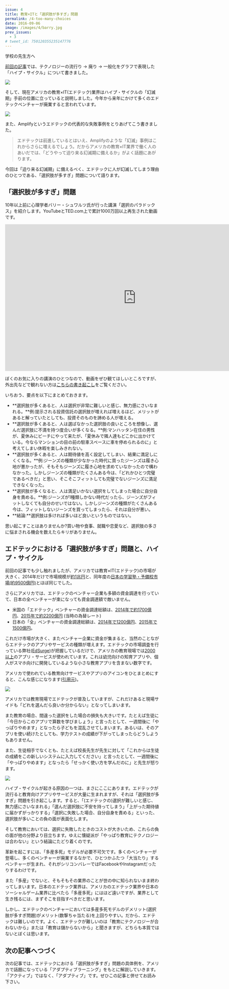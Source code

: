 ```yaml
---
issue: 4
title: 教育×ITと「選択肢が多すぎ」問題
permalink: /4-too-many-choices
date: 2016-09-06
image: /images/4/barry.jpg
prev_issues:
  - 3
# tweet_id: 750120355235147776
---
```


学校の先生方へ

[前回の記事](/3-edtech-hype-cycle)では、テクノロジーの流行り → 廃り → 一般化をグラフで表現した「ハイプ・サイクル」について書きました。

<img src="/images/3/hype-cycle.png" class="" />

そして、現在アメリカの教育×IT(エドテック)業界はハイプ・サイクルの「幻滅期」手前の位置に立っていると説明しました。今年から来年にかけて多くのエドテックベンチャーが廃業すると言われています。

<img src="/images/3/hype-cycle-us-edtech.png" class="" />

また、Amplifyというエドテックの代表的な失敗事例をとりあげてこう書きました。

> エドテックは前進しているとはいえ、Amplifyのような「幻滅」事例はこれからさらに増えるでしょう。だからアメリカの教育×IT業界で働く人のあいだでは、「どうやって迫り来る幻滅期に備えるか」がよく話題にあがります。

今回は「迫り来る幻滅期」に備えるべく、エドテックに人が幻滅してしまう理由のひとつである、「選択肢が多すぎ」問題について語ります。

## 「選択肢が多すぎ」問題

10年以上前に心理学者バリー・シュワルツ氏が行った講演「選択のパラドックス」を紹介します。YouTubeとTED.com上で累計1000万回以上再生された動画です。

<p><iframe src="https://embed-ssl.ted.com/talks/lang/ja/barry_schwartz_on_the_paradox_of_choice.html" width="854" height="480" frameborder="0" scrolling="no" webkitAllowFullScreen mozallowfullscreen allowFullScreen></iframe></p>

ぼくのお気に入りの講演のひとつなので、動画をぜひ観てほしいところですが、外出先などで観れない方は[こちらの書き起こし](http://logmi.jp/26437)をご覧ください。

いちおう、要点を以下にまとめておきます。

- **選択肢が多くあると、人は選択が非常に難しいと感じ、無力感にさいなまれる。**例:提示される投資信託の選択肢が増えれば増えるほど、メリットがあると解っていたとしても、投資そのものを諦める人が増える。
- **選択肢が多くあると、人は選ばなかった選択肢の良いところを想像し、選んだ選択肢に不満を持つ度合いが多くなる。**例:マンハッタン在住の男性が、夏休みにビーチにやって来たが、「夏休みで隣人達もどこかに出かけている。今ならマンションの目の前の駐車スペースに車を停められるのに」と考えてしまい休暇を楽しみきれない。
- **選択肢が多くあると、人は期待値を高く設定してしまい、結果に満足しにくくなる。**例:ジーンズの種類が少なかった時代に買ったジーンズは履き心地が悪かったが、そもそもジーンズに履き心地を求めていなかったので構わなかった。しかしジーンズの種類がたくさんある今は、「どれかひとつ完璧であるべきだ」と思い、そこそこフィットしても完璧でないジーンズに満足できなくなった。
- **選択肢が多くなると、人は満足いかない選択をしてしまった場合に自分自身を責める。**例:ジーンズが1種類しかない時代だったら、ジーンズがフィットしなくても自分のせいではない。しかしジーンズの種類がたくさんある今は、フィットしないジーンズを買ってしまったら、それは自分が悪い。
- **結論:**選択肢は多ければ多いほど良いというものではない。

思い起こすことはありませんか?買い物や食事、就職や恋愛など、選択肢の多さに悩まされる機会を数えたらキリがありません。

## エドテックにおける「選択肢が多すぎ」問題と、ハイプ・サイクル

前回の記事でも少し触れましたが、アメリカでは教育×IT(エドテック)の市場が大きく、2014年だけで市場規模が[約1兆円](https://www.siia.net/Press/SIIA-Estimates-838-Billion-Dollars-US-Market-for-PreK-12-Educational-Software-and-Digital-Content)と、同年度の[日本の学習塾・予備校市場(約9500億円)](http://www.yano.co.jp/press/pdf/1449.pdf)とほぼ同じでした。

さらにアメリカでは、エドテックのベンチャー企業も多額の資金調達を行っていて、日本の全ベンチャーが束になっても資金調達額で敵いません。

- 米国の「エドテック」ベンチャーの資金調達総額は、[2014年で約1700億円](https://www.edsurge.com/news/2014-12-23-2014-us-edtech-funding-hits-1-36b)、[2015年で約2200億円](https://www.edsurge.com/news/2015-12-21-christmas-bonus-us-edtech-sets-record-with-1-85-billion-raised-in-2015) (当時の為替レート)
- 日本の「全」ベンチャーの資金調達総額は、[2014年で1200億円](http://jp.techcrunch.com/2015/03/03/jvr-report/)、[2015年で1500億円](http://entrepedia.jp/companies/A-10594/announcements/1052)。

これだけ市場が大きく、またベンチャー企業に資金が集まると、当然のことながらエドテックのアプリやサービスの種類が増えます。エドテックの市場調査を行っている弊社([EdSurge](http://edsurge.com/))が把握しているだけで、アメリカの教育現場では[2000以上](http://edsurge.com/product-reviews)のアプリ・サービスが使われています。これは幼児向けの知育アプリや、個人がスマホ向けに開発しているような小さな教育アプリを含まない数字です。

アメリカで使われている教育向けサービスやアプリのアイコンをひとまとめにすると、こんな感じになります([引用元](https://blog.chibicode.com/all-edtech-products-from-the-edsurge-edtech-index-in-one-image-49bb342d0d21#.7pg86m4j5))。

![](/images/4/all-edtech-products.jpg)

アメリカでは教育現場でエドテックが普及していますが、これだけあると現場サイドも「どれを選んだら良いか分からない」となってしまいます。

また教育の場合、間違った選択をした場合の損失も大きいです。たとえば生徒に「今日からこのアプリで算数を学びましょう」と言ったとして、一週間後に「やっぱりやめます」となったら子どもを混乱させてしまいます。あるいは、そのアプリを使い続けたとしても、学力テストの成績が下がってしまったらどうしようもありません。

また、生徒相手でなくとも、たとえば校長先生が先生に対して「これからは生徒の成績をこの新しいシステムに入力してください」と言ったとして、一週間後に「やっぱりやめます」となったら「せっかく使い方を学んだのに」と先生が怒ります。

<img src="/images/3/hype-cycle-us-edtech.png" class="" />

ハイプ・サイクルが起きる原因の一つは、まさにここにあります。エドテックが流行ると教育向けアプリやサービスが大量に生まれますが、それは「選択肢が多すぎ」問題を引き起こします。すると、「(エドテックの)選択が難しいと感じ、無力感にさいなまれる」「選んだ選択肢に不安を持ってしまう」「上がった期待値に届かずがっかりする」「選択に失敗した場合、自分自身を責める」といった、選択肢が多いことの負の面が表面化します。

そして教育においては、選択に失敗したときのコストが大きいため、これらの負の面が他の分野より目立ちます。ゆえに懐疑派が「やっぱり教育にテクノロジーは合わない」という結論にたどり着くのです。

革新を起こすには、「多産多死」モデルが必要不可欠です。多くのベンチャーが登場し、多くのベンチャーが廃業するなかで、ひとつかふたつ「大当たり」するベンチャーが生まれ、それがシリコンバレーではFacebookやInstagramだったりするわけです。

また「多産」でないと、そもそもその業界のことが世の中に知られないまま終わってしまいます。日本のエドテック業界は、アメリカのエドテック業界や日本のソーシャルゲーム業界に比べたら「多産多死」にはほど遠いですが、業界として生き残るには、まずそこを目指すべきだと思います。

しかし、エドテックのベンチャーにおいては多産多死モデルのデメリット(選択肢が多すぎ問題)がメリット(数撃ちゃ当たる)を上回りやすい。だから、エドテックは難しいのです。よく、エドテックが難しいのは「教育にテクノロジーが合わないから」または「教育は儲からないから」と聞きますが、どちらも本質ではないとぼくは思います。

## 次の記事へつづく

次の記事では、エドテックにおける「選択肢が多すぎ」問題の具体例を、アメリカで話題になっている「アダプティブラーニング」をもとに解説していきます。「アクティブ」ではなく、「アダプティブ」です。ぜひこの記事と併せてお読み下さい。
